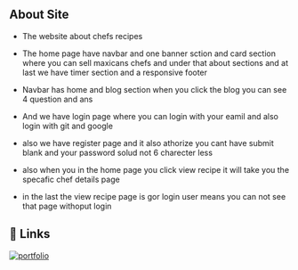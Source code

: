 
## About Site

- The website about chefs recipes

- The home page have navbar and one banner sction and card section where you can sell maxicans chefs and under that about sections and at last we have timer section and a responsive footer
- Navbar has home and blog section when you click the blog you can see 4 question and ans
- And we have login page where you can login with your eamil and also login with git and google
- also we have register page and it also athorize you cant have submit blank and your password solud not 6 charecter less
- also when you in the home page you click view recipe it will take you the specafic chef details page 
- in the last the view recipe page is gor login user means you can not see that page withoput login
## 🔗 Links
[![portfolio](https://img.shields.io/badge/my_portfolio-000?style=for-the-badge&logo=ko-fi&logoColor=white)](https://chefs-b8fe3.web.app)



